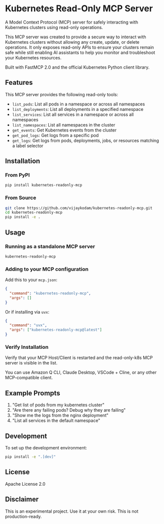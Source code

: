 # Kubernetes Read-Only MCP Server

A Model Context Protocol (MCP) server for safely interacting with Kubernetes clusters using read-only operations.

This MCP server was created to provide a secure way to interact with Kubernetes clusters without allowing any create, update, or delete operations. It only exposes read-only APIs to ensure your clusters remain safe while still enabling AI assistants to help you monitor and troubleshoot your Kubernetes resources.

Built with FastMCP 2.0 and the official Kubernetes Python client library.

## Features

This MCP server provides the following read-only tools:

- `list_pods`: List all pods in a namespace or across all namespaces
- `list_deployments`: List all deployments in a specified namespace
- `list_services`: List all services in a namespace or across all namespaces
- `list_namespaces`: List all namespaces in the cluster
- `get_events`: Get Kubernetes events from the cluster
- `get_pod_logs`: Get logs from a specific pod
- `get_logs`: Get logs from pods, deployments, jobs, or resources matching a label selector

## Installation

### From PyPI

```bash
pip install kubernetes-readonly-mcp
```

### From Source

```bash
git clone https://github.com/vijaykodam/kubernetes-readonly-mcp.git
cd kubernetes-readonly-mcp
pip install -e .
```

## Usage

### Running as a standalone MCP server

```bash
kubernetes-readonly-mcp
```

### Adding to your MCP configuration

Add this to your `mcp.json`:

```json
{
  "command": "kubernetes-readonly-mcp",
  "args": []
}
```

Or if installing via `uvx`:

```json
{
  "command": "uvx",
  "args": ["kubernetes-readonly-mcp@latest"]
}
```

### Verify Installation

Verify that your MCP Host/Client is restarted and the read-only-k8s MCP server is visible in the list.

You can use Amazon Q CLI, Claude Desktop, VSCode + Cline, or any other MCP-compatible client.

## Example Prompts

1. "Get list of pods from my kubernetes cluster"
2. "Are there any failing pods? Debug why they are failing"
3. "Show me the logs from the nginx deployment"
4. "List all services in the default namespace"

## Development

To set up the development environment:

```bash
pip install -e ".[dev]"
```

## License

Apache License 2.0

## Disclaimer

This is an experimental project. Use it at your own risk. This is not production-ready.
